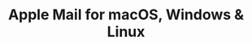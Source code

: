 ---
name: Apple Mail
url: 'https://www.icloud.com/#mail'
category: Productivity
title: 'Apple Mail for macOS, Windows & Linux'
key: apple-mail

---